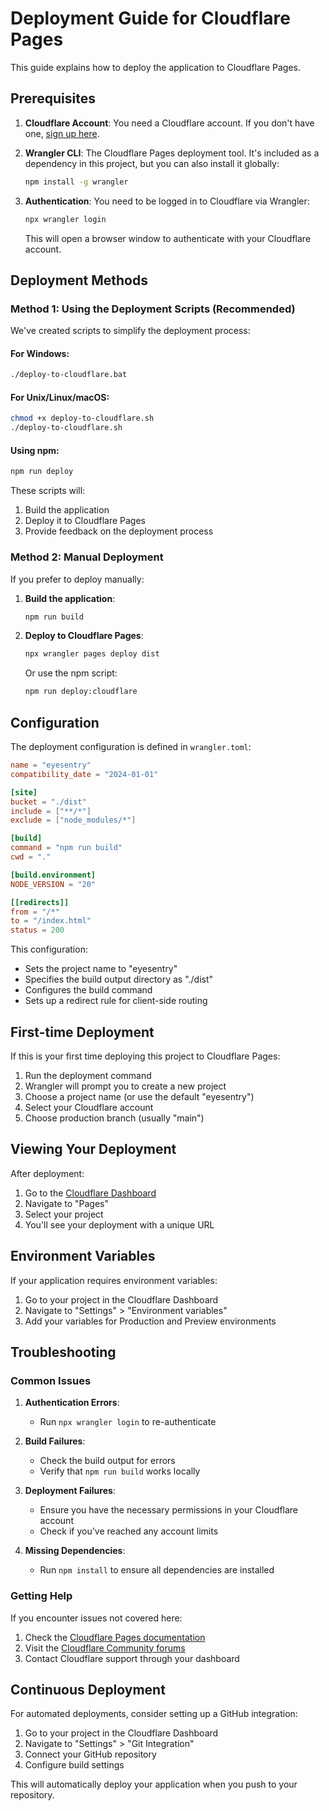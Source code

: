 # Deployment Guide for Cloudflare Pages

This guide explains how to deploy the application to Cloudflare Pages.

## Prerequisites

1. **Cloudflare Account**: You need a Cloudflare account. If you don't have one, [sign up here](https://dash.cloudflare.com/sign-up).

2. **Wrangler CLI**: The Cloudflare Pages deployment tool. It's included as a dependency in this project, but you can also install it globally:
   ```bash
   npm install -g wrangler
   ```

3. **Authentication**: You need to be logged in to Cloudflare via Wrangler:
   ```bash
   npx wrangler login
   ```
   This will open a browser window to authenticate with your Cloudflare account.

## Deployment Methods

### Method 1: Using the Deployment Scripts (Recommended)

We've created scripts to simplify the deployment process:

#### For Windows:
```bash
./deploy-to-cloudflare.bat
```

#### For Unix/Linux/macOS:
```bash
chmod +x deploy-to-cloudflare.sh
./deploy-to-cloudflare.sh
```

#### Using npm:
```bash
npm run deploy
```

These scripts will:
1. Build the application
2. Deploy it to Cloudflare Pages
3. Provide feedback on the deployment process

### Method 2: Manual Deployment

If you prefer to deploy manually:

1. **Build the application**:
   ```bash
   npm run build
   ```

2. **Deploy to Cloudflare Pages**:
   ```bash
   npx wrangler pages deploy dist
   ```
   
   Or use the npm script:
   ```bash
   npm run deploy:cloudflare
   ```

## Configuration

The deployment configuration is defined in `wrangler.toml`:

```toml
name = "eyesentry"
compatibility_date = "2024-01-01"

[site]
bucket = "./dist"
include = ["**/*"]
exclude = ["node_modules/*"]

[build]
command = "npm run build"
cwd = "."

[build.environment]
NODE_VERSION = "20"

[[redirects]]
from = "/*"
to = "/index.html"
status = 200
```

This configuration:
- Sets the project name to "eyesentry"
- Specifies the build output directory as "./dist"
- Configures the build command
- Sets up a redirect rule for client-side routing

## First-time Deployment

If this is your first time deploying this project to Cloudflare Pages:

1. Run the deployment command
2. Wrangler will prompt you to create a new project
3. Choose a project name (or use the default "eyesentry")
4. Select your Cloudflare account
5. Choose production branch (usually "main")

## Viewing Your Deployment

After deployment:

1. Go to the [Cloudflare Dashboard](https://dash.cloudflare.com)
2. Navigate to "Pages"
3. Select your project
4. You'll see your deployment with a unique URL

## Environment Variables

If your application requires environment variables:

1. Go to your project in the Cloudflare Dashboard
2. Navigate to "Settings" > "Environment variables"
3. Add your variables for Production and Preview environments

## Troubleshooting

### Common Issues

1. **Authentication Errors**:
   - Run `npx wrangler login` to re-authenticate

2. **Build Failures**:
   - Check the build output for errors
   - Verify that `npm run build` works locally

3. **Deployment Failures**:
   - Ensure you have the necessary permissions in your Cloudflare account
   - Check if you've reached any account limits

4. **Missing Dependencies**:
   - Run `npm install` to ensure all dependencies are installed

### Getting Help

If you encounter issues not covered here:

1. Check the [Cloudflare Pages documentation](https://developers.cloudflare.com/pages/)
2. Visit the [Cloudflare Community forums](https://community.cloudflare.com/)
3. Contact Cloudflare support through your dashboard

## Continuous Deployment

For automated deployments, consider setting up a GitHub integration:

1. Go to your project in the Cloudflare Dashboard
2. Navigate to "Settings" > "Git Integration"
3. Connect your GitHub repository
4. Configure build settings

This will automatically deploy your application when you push to your repository.